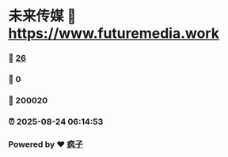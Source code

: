 # 未来传媒 :link: https://www.futuremedia.work 
### :page_facing_up: [26](https://www.futuremedia.work/tag.html) 
### :speech_balloon: 0 
### :hibiscus: 200020 
### :alarm_clock: 2025-08-24 06:14:53 
### Powered by :heart: [疯子](https://github.com/granthuang999/Gmeek)
